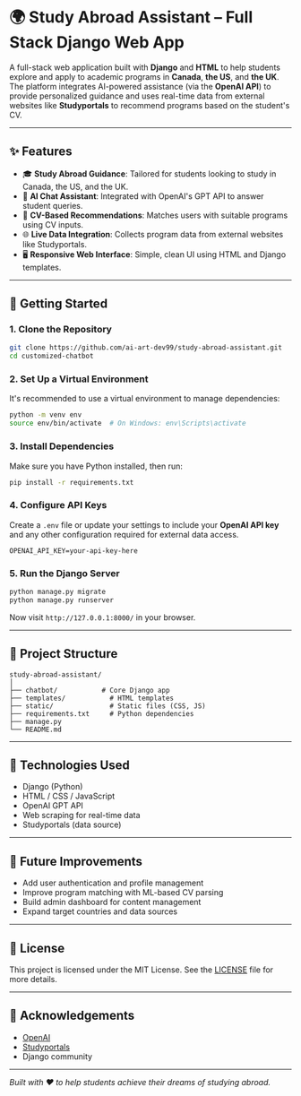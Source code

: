 # 🌍 Study Abroad Assistant – Full Stack Django Web App

A full-stack web application built with **Django** and **HTML** to help students explore and apply to academic programs in **Canada**, **the US**, and **the UK**. The platform integrates AI-powered assistance (via the **OpenAI API**) to provide personalized guidance and uses real-time data from external websites like **Studyportals** to recommend programs based on the student's CV.

---

## ✨ Features

- 🎓 **Study Abroad Guidance**: Tailored for students looking to study in Canada, the US, and the UK.
- 🤖 **AI Chat Assistant**: Integrated with OpenAI's GPT API to answer student queries.
- 📄 **CV-Based Recommendations**: Matches users with suitable programs using CV inputs.
- 🌐 **Live Data Integration**: Collects program data from external websites like Studyportals.
- 🖥️ **Responsive Web Interface**: Simple, clean UI using HTML and Django templates.

---

## 🚀 Getting Started

### 1. Clone the Repository

```bash
git clone https://github.com/ai-art-dev99/study-abroad-assistant.git
cd customized-chatbot
````

### 2. Set Up a Virtual Environment

It's recommended to use a virtual environment to manage dependencies:

```bash
python -m venv env
source env/bin/activate  # On Windows: env\Scripts\activate
```

### 3. Install Dependencies

Make sure you have Python installed, then run:

```bash
pip install -r requirements.txt
```

### 4. Configure API Keys

Create a `.env` file or update your settings to include your **OpenAI API key** and any other configuration required for external data access.

```
OPENAI_API_KEY=your-api-key-here
```

### 5. Run the Django Server

```bash
python manage.py migrate
python manage.py runserver
```

Now visit `http://127.0.0.1:8000/` in your browser.

---

## 📁 Project Structure

```
study-abroad-assistant/
│
├── chatbot/           # Core Django app
├── templates/           # HTML templates
├── static/              # Static files (CSS, JS)
├── requirements.txt     # Python dependencies
├── manage.py
└── README.md
```

---

## 🧠 Technologies Used

* Django (Python)
* HTML / CSS / JavaScript
* OpenAI GPT API
* Web scraping for real-time data
* Studyportals (data source)

---

## 📌 Future Improvements

* Add user authentication and profile management
* Improve program matching with ML-based CV parsing
* Build admin dashboard for content management
* Expand target countries and data sources

---

## 📄 License

This project is licensed under the MIT License. See the [LICENSE](LICENSE) file for more details.

---

## 🙌 Acknowledgements

* [OpenAI](https://openai.com/)
* [Studyportals](https://www.studyportals.com/)
* Django community

---

*Built with ❤️ to help students achieve their dreams of studying abroad.*

```
